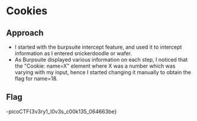 # Cookies

## Approach

- I started with the burpsuite intercept feature, and used it to intercept information as I entered snickerdoodle or wafer.
- As Burpsuite displayed various information on each step, I noticed that the "Cookie: name=X" element where X was a number which was varying with my input, hence I started changing it manually to obtain the flag for name=18.

## Flag

-picoCTF{3v3ry1_l0v3s_c00k135_064663be}